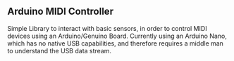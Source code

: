 Arduino MIDI Controller
-------------

Simple Library to interact with basic sensors, in order to control MIDI devices using an Arduino/Genuino Board.
Currently using an Arduino Nano, which has no native USB capabilities, and therefore requires a middle man to understand the USB data stream.